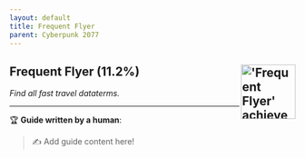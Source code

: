 ```yaml
---
layout: default
title: Frequent Flyer
parent: Cyberpunk 2077
---
```


## Frequent Flyer (11.2%) <img align="right" src="https://cdn.cloudflare.steamstatic.com/steamcommunity/public/images/apps/1091500/f5aa6c12eef1c0e2a3d102ebf01b3a1048bd6b20.jpg" alt="'Frequent Flyer' achievement icon" width="96" height="96">

_Find all fast travel dataterms._

---

:trophy: **Guide written by a human**:

> :writing_hand: Add guide content here!

